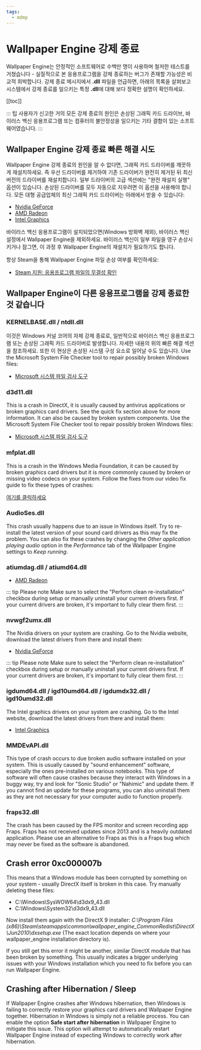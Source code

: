 ```yaml
---
tags:
  - mdmp
---
```


# Wallpaper Engine 강제 종료

Wallpaper Engine는 안정적인 소프트웨어로 수백만 명이 사용하며 철저한 테스트를 거쳤습니다 - 실질적으로 본 응용프로그램을 강제 종료하는 버그가 존재할 가능성은 비교적 희박합니다. 강제 종료 메시지에서 **.dll** 파일을 언급하면, 아래의 목록을 살펴보고 시스템에서 강제 종료를 일으키는 특정 **.dll**에 대해 보다 정확한 설명이 확인하세요.

[[toc]]

::: 팁 사용자가 신고한 거의 모든 강제 종료의 원인은 손상된 그래픽 카드 드라이브, 바이러스 백신 응용프로그램 또는 컴퓨터의 불안정성을 일으키는 기타 결함이 있는 소프트웨어였습니다. :::

## Wallpaper Engine 강제 종료 빠른 해결 시도

Wallpaper Engine 강제 종료의 원인을 알 수 없다면, 그래픽 카드 드라이버를 깨끗하게 재설치하세요. 즉 우선 드라이버를 제거하여 기존 드라이버가 완전히 제거된 뒤 최신 버전의 드라이버를 재설치합니다. 일부 드라이버의 고급 섹션에는 "완전 재설치 실행" 옵션이 있습니다. 손상된 드라이버를 모두 자동으로 지우려면 이 옵션을 사용해야 합니다. 모든 대형 공급업체의 최신 그래픽 카드 드라이버는 아래에서 받을 수 있습니다:

* [Nvidia GeForce](https://www.nvidia.com/Download/index.aspx)
* [AMD Radeon](https://www.amd.com/support)
* [Intel Graphics](https://downloadcenter.intel.com/product/80939/Graphics-Drivers)

바이러스 백신 응용프로그램이 설치되었으면(Windows 방화벽 제외), 바이러스 백신 설정에서 Wallpaper Engine을 제외하세요. 바이러스 백신이 일부 파일을 영구 손상시키거나 잠그면, 이 과정 후 Wallpaper Engine의 재설치가 필요하기도 합니다.

항상 Steam을 통해 Wallpaper Engine 파일 손상 여부를 확인하세요:

* [Steam 지원: 응용프로그램 파일의 무결성 확인](https://support.steampowered.com/kb_article.php?ref=2037-QEUH-3335)

## Wallpaper Engine이 다른 응용프로그램을 강제 종료한 것 같습니다

### KERNELBASE.dll / ntdll.dll

이것은 Windows 커널 코어의 자체 강제 종료로, 일반적으로 바이러스 백신 응용프로그램 또는 손상된 그래픽 카드 드라이버로 발생합니다. 자세한 내용의 위의 빠른 해결 섹션을 참조하세요. 또한 이 현상은 손상된 시스템 구성 요소로 일어날 수도 있습니다. Use the Microsoft System File Checker tool to repair possibly broken Windows files:

* [Microsoft 시스템 파일 검사 도구](https://support.microsoft.com/en-us/help/929833/use-the-system-file-checker-tool-to-repair-missing-or-corrupted-system)

### d3d11.dll

This is a crash in DirectX, it is usually caused by antivirus applications or broken graphics card drivers. See the quick fix section above for more information. It can also be caused by broken system components. Use the Microsoft System File Checker tool to repair possibly broken Windows files:

* [Microsoft 시스템 파일 검사 도구](https://support.microsoft.com/en-us/help/929833/use-the-system-file-checker-tool-to-repair-missing-or-corrupted-system)

### mfplat.dll

This is a crash in the Windows Media Foundation, it can be caused by broken graphics card drivers but it is more commonly caused by broken or missing video codecs on your system. Follow the fixes from our video fix guide to fix these types of crashes:

[여기를 클릭하세요](/noshow/notplaying.html)

### AudioSes.dll

This crash usually happens due to an issue in Windows itself. Try to re-install the latest version of your sound card drivers as this may fix the problem. You can also fix these crashes by changing the *Other application playing audio* option in the *Performance* tab of the Wallpaper Engine settings to *Keep running*.

### atiumdag.dll / atiumd64.dll

* [AMD Radeon](https://www.amd.com/support)

::: tip Please note Make sure to select the "Perform clean re-installation" checkbox during setup or manually uninstall your current drivers first. If your current drivers are broken, it's important to fully clear them first. :::

### nvwgf2umx.dll

The Nvidia drivers on your system are crashing. Go to the Nvidia website, download the latest drivers from there and install them:

* [Nvidia GeForce](https://www.nvidia.com/Download/index.aspx)

::: tip Please note Make sure to select the "Perform clean re-installation" checkbox during setup or manually uninstall your current drivers first. If your current drivers are broken, it's important to fully clear them first. :::

### igdumd64.dll / igd10umd64.dll / igdumdx32.dll / igd10umd32.dll

The Intel graphics drivers on your system are crashing. Go to the Intel website, download the latest drivers from there and install them:

* [Intel Graphics](https://downloadcenter.intel.com/product/80939/Graphics-Drivers)


### MMDEvAPI.dll

This type of crash occurs to due broken audio software installed on your system. This is usually caused by "sound enhancement" software, especially the ones pre-installed on various notebooks. This type of software will often cause crashes because they interact with Windows in a buggy way, try and look for "Sonic Studio" or "Nahimic" and update them. If you cannot find an update for these programs, you can also uninstall them as they are not necessary for your computer audio to function properly.

### fraps32.dll

The crash has been caused by the FPS monitor and screen recording app Fraps. Fraps has not received updates since 2013 and is a heavily outdated application. Please use an alternative to Fraps as this is a Fraps bug which may never be fixed as the software is abandoned.

## Crash error 0xc000007b

This means that a Windows module has been corrupted by something on your system - usually DirectX itself is broken in this case. Try manually deleting these files:

* C:\Windows\SysWOW64\d3dx9_43.dll
* C:\Windows\System32\d3dx9_43.dll

Now install them again with the DirectX 9 installer: *C:\Program Files (x86)\Steam\steamapps\common\wallpaper_engine\_CommonRedist\DirectX\Jun2010\dxsetup.exe* (The exact location depends on where your wallpaper_engine installation directory is).

If you still get this error it might be another, similar DirectX module that has been broken by something. This usually indicates a bigger underlying issues with your Windows installation which you need to fix before you can run Wallpaper Engine.

## Crashing after Hibernation / Sleep

If Wallpaper Engine crashes after Windows hibernation, then Windows is failing to correctly restore your graphics card drivers and Wallpaper Engine together. Hibernation in Windows is simply not a reliable process. You can enable the option **Safe start after hibernation** in Wallpaper Engine to mitigate this issue. This option will attempt to automatically restart Wallpaper Engine instead of expecting Windows to correctly work after hibernation.